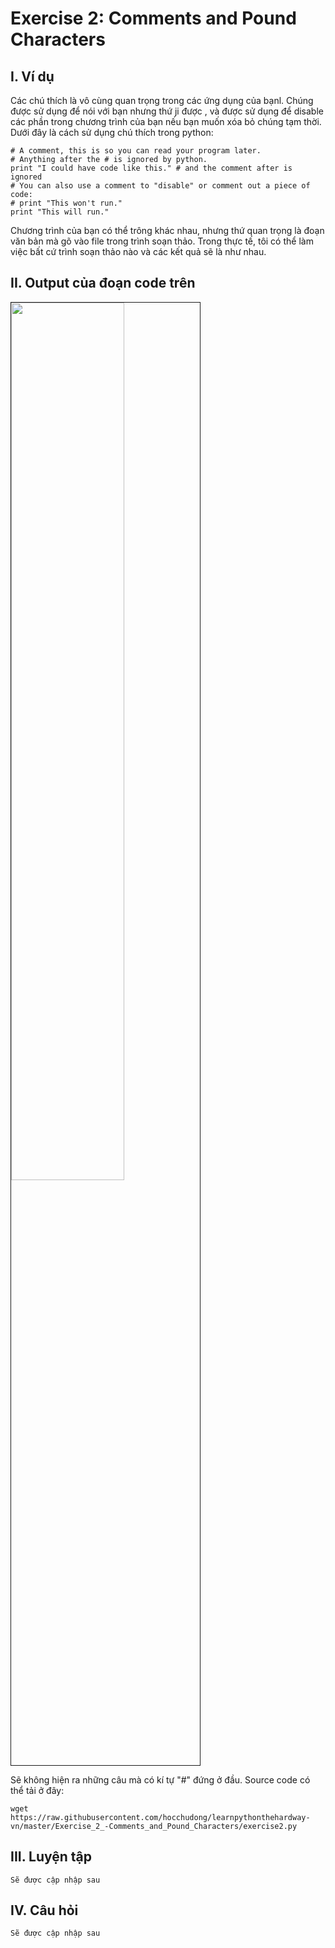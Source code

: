 # Exercise 2: Comments and Pound Characters

## I. Ví dụ 

Các chú thích  là vô cùng quan trọng trong các ứng dụng của bạnl. Chúng được sử dụng để nói với bạn nhưng thứ ji được , và được sử dụng để disable các phần trong chương trình của bạn nếu bạn muốn xóa bỏ chúng tạm thời. Dưới đây là cách sử dụng chú thích trong python: 

    # A comment, this is so you can read your program later.
    # Anything after the # is ignored by python.
    print "I could have code like this." # and the comment after is ignored
    # You can also use a comment to "disable" or comment out a piece of code:
    # print "This won't run."
    print "This will run."

Chương trình của bạn có thể trông khác nhau, nhưng thứ quan trọng là đoạn văn bản mà gõ vào file trong trình soạn thảo. Trong thực tế, tôi có thể làm việc bất cứ trình soạn thảo nào và các kết quả sẽ là như nhau.

## II. Output của đoạn code trên 

 <img src=http://i.imgur.com/kZQlvWo.png width="60%" height="60%" border="1">
 
 Sẽ không hiện ra những câu mà có kí tự "#" đứng ở đầu.
 Source code có thể tải ở đây: 

    wget https://raw.githubusercontent.com/hocchudong/learnpythonthehardway-vn/master/Exercise_2_-Comments_and_Pound_Characters/exercise2.py
 
 
## III. Luyện tập 

    Sẽ được cập nhập sau 

## IV. Câu hỏi 

    Sẽ được cập nhập sau



